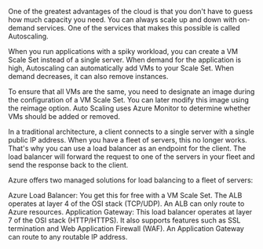 One of the greatest advantages of the cloud is that you don't have to guess how much capacity you need. You can always scale up and down with on-demand services. One of the services that makes this possible is called Autoscaling.

When you run applications with a spiky workload, you can create a VM Scale Set instead of a single server. When demand for the application is high, Autoscaling can automatically add VMs to your Scale Set. When demand decreases, it can also remove instances.

To ensure that all VMs are the same, you need to designate an image during the configuration of a VM Scale Set. You can later modify this image using the reimage option. Auto Scaling uses Azure Monitor to determine whether VMs should be added or removed.

In a traditional architecture, a client connects to a single server with a single public IP address. When you have a fleet of servers, this no longer works. That's why you can use a load balancer as an endpoint for the client. The load balancer will forward the request to one of the servers in your fleet and send the response back to the client.

Azure offers two managed solutions for load balancing to a fleet of servers:

Azure Load Balancer: You get this for free with a VM Scale Set. The ALB operates at layer 4 of the OSI stack (TCP/UDP). An ALB can only route to Azure resources.
Application Gateway: This load balancer operates at layer 7 of the OSI stack (HTTP/HTTPS). It also supports features such as SSL termination and Web Application Firewall (WAF). An Application Gateway can route to any routable IP address.
